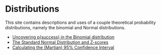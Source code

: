 # Distributions

This site contains descriptions and uses of a couple theoretical probability distributions, namely the binomial and Normal distributions.

- [Uncovering p(success) in the Binomial distribution](./01-bionom-sampling.html)
- [The Standard Normal Distribution and Z-scores](./02-probability.html)
- [Calculating the (Martian) 95% Confidence Interval](./03-standard-normal-distribution.html)
